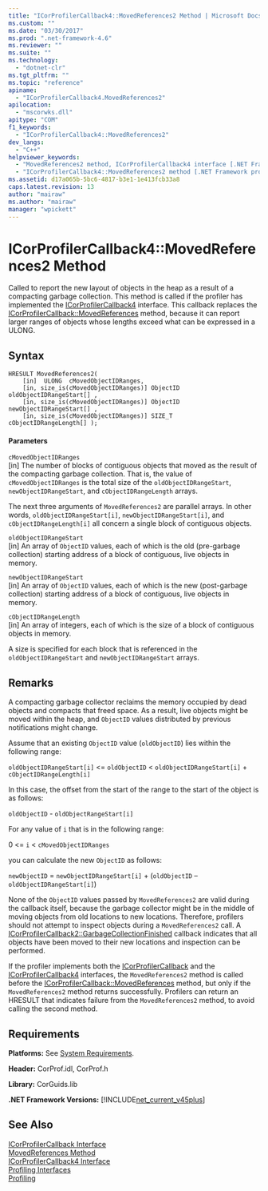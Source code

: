 ```yaml
---
title: "ICorProfilerCallback4::MovedReferences2 Method | Microsoft Docs"
ms.custom: ""
ms.date: "03/30/2017"
ms.prod: ".net-framework-4.6"
ms.reviewer: ""
ms.suite: ""
ms.technology: 
  - "dotnet-clr"
ms.tgt_pltfrm: ""
ms.topic: "reference"
apiname: 
  - "ICorProfilerCallback4.MovedReferences2"
apilocation: 
  - "mscorwks.dll"
apitype: "COM"
f1_keywords: 
  - "ICorProfilerCallback4::MovedReferences2"
dev_langs: 
  - "C++"
helpviewer_keywords: 
  - "MovedReferences2 method, ICorProfilerCallback4 interface [.NET Framework profiling]"
  - "ICorProfilerCallback4::MovedReferences2 method [.NET Framework profiling]"
ms.assetid: d17a065b-5bc6-4817-b3e1-1e413fcb33a8
caps.latest.revision: 13
author: "mairaw"
ms.author: "mairaw"
manager: "wpickett"
---
```

# ICorProfilerCallback4::MovedReferences2 Method
Called to report the new layout of objects in the heap as a result of a compacting garbage collection. This method is called if the profiler has implemented the [ICorProfilerCallback4](../../../../docs/framework/unmanaged-api/profiling/icorprofilercallback4-interface.md) interface. This callback replaces the [ICorProfilerCallback::MovedReferences](../../../../docs/framework/unmanaged-api/profiling/icorprofilercallback-movedreferences-method.md) method, because it can report larger ranges of objects whose lengths exceed what can be expressed in a ULONG.  
  
## Syntax  
  
```  
HRESULT MovedReferences2(  
    [in]  ULONG  cMovedObjectIDRanges,  
    [in, size_is(cMovedObjectIDRanges)] ObjectID oldObjectIDRangeStart[] ,  
    [in, size_is(cMovedObjectIDRanges)] ObjectID newObjectIDRangeStart[] ,  
    [in, size_is(cMovedObjectIDRanges)] SIZE_T    cObjectIDRangeLength[] );  
```  
  
#### Parameters  
 `cMovedObjectIDRanges`  
 [in] The number of blocks of contiguous objects that moved as the result of the compacting garbage collection. That is, the value of `cMovedObjectIDRanges` is the total size of the `oldObjectIDRangeStart`, `newObjectIDRangeStart`, and `cObjectIDRangeLength` arrays.  
  
 The next three arguments of `MovedReferences2` are parallel arrays. In other words, `oldObjectIDRangeStart[i]`, `newObjectIDRangeStart[i]`, and `cObjectIDRangeLength[i]` all concern a single block of contiguous objects.  
  
 `oldObjectIDRangeStart`  
 [in] An array of `ObjectID` values, each of which is the old (pre-garbage collection) starting address of a block of contiguous, live objects in memory.  
  
 `newObjectIDRangeStart`  
 [in] An array of `ObjectID` values, each of which is the new (post-garbage collection) starting address of a block of contiguous, live objects in memory.  
  
 `cObjectIDRangeLength`  
 [in] An array of integers, each of which is the size of a block of contiguous objects in memory.  
  
 A size is specified for each block that is referenced in the `oldObjectIDRangeStart` and `newObjectIDRangeStart` arrays.  
  
## Remarks  
 A compacting garbage collector reclaims the memory occupied by dead objects and compacts that freed space. As a result, live objects might be moved within the heap, and `ObjectID` values distributed by previous notifications might change.  
  
 Assume that an existing `ObjectID` value (`oldObjectID`) lies within the following range:  
  
 `oldObjectIDRangeStart[i]` <= `oldObjectID` < `oldObjectIDRangeStart[i]` + `cObjectIDRangeLength[i]`  
  
 In this case, the offset from the start of the range to the start of the object is as follows:  
  
 `oldObjectID` - `oldObjectRangeStart[i]`  
  
 For any value of `i` that is in the following range:  
  
 0 <= `i` < `cMovedObjectIDRanges`  
  
 you can calculate the new `ObjectID` as follows:  
  
 `newObjectID` = `newObjectIDRangeStart[i]` + (`oldObjectID` – `oldObjectIDRangeStart[i]`)  
  
 None of the `ObjectID` values passed by `MovedReferences2` are valid during the callback itself, because the garbage collector might be in the middle of moving objects from old locations to new locations. Therefore, profilers should not attempt to inspect objects during a `MovedReferences2` call. A [ICorProfilerCallback2::GarbageCollectionFinished](../../../../docs/framework/unmanaged-api/profiling/icorprofilercallback2-garbagecollectionfinished-method.md) callback indicates that all objects have been moved to their new locations and inspection can be performed.  
  
 If the profiler implements both the [ICorProfilerCallback](../../../../docs/framework/unmanaged-api/profiling/icorprofilercallback-interface.md) and the [ICorProfilerCallback4](../../../../docs/framework/unmanaged-api/profiling/icorprofilercallback4-interface.md) interfaces, the `MovedReferences2` method is called before the [ICorProfilerCallback::MovedReferences](../../../../docs/framework/unmanaged-api/profiling/icorprofilercallback-movedreferences-method.md) method, but only if the `MovedReferences2` method returns successfully. Profilers can return an HRESULT that indicates failure from the `MovedReferences2` method, to avoid calling the second method.  
  
## Requirements  
 **Platforms:** See [System Requirements](../../../../docs/framework/getting-started/system-requirements.md).  
  
 **Header:** CorProf.idl, CorProf.h  
  
 **Library:** CorGuids.lib  
  
 **.NET Framework Versions:** [!INCLUDE[net_current_v45plus](../../../../includes/net-current-v45plus-md.md)]  
  
## See Also  
 [ICorProfilerCallback Interface](../../../../docs/framework/unmanaged-api/profiling/icorprofilercallback-interface.md)   
 [MovedReferences Method](../../../../docs/framework/unmanaged-api/profiling/icorprofilercallback-movedreferences-method.md)   
 [ICorProfilerCallback4 Interface](../../../../docs/framework/unmanaged-api/profiling/icorprofilercallback4-interface.md)   
 [Profiling Interfaces](../../../../docs/framework/unmanaged-api/profiling/profiling-interfaces.md)   
 [Profiling](../../../../docs/framework/unmanaged-api/profiling/profiling-unmanaged-api-reference.md)